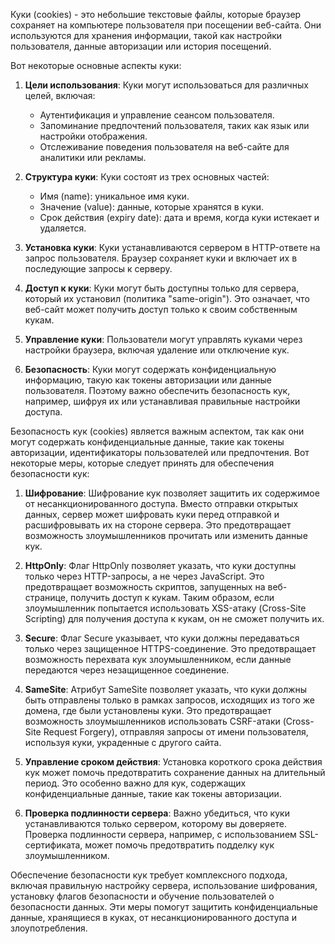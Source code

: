 Куки (cookies) - это небольшие текстовые файлы, которые браузер сохраняет на компьютере пользователя при посещении веб-сайта. Они используются для хранения информации, такой как настройки пользователя, данные авторизации или история посещений.

Вот некоторые основные аспекты куки:

1. **Цели использования**: Куки могут использоваться для различных целей, включая:
    
    - Аутентификация и управление сеансом пользователя.
    - Запоминание предпочтений пользователя, таких как язык или настройки отображения.
    - Отслеживание поведения пользователя на веб-сайте для аналитики или рекламы.
2. **Структура куки**: Куки состоят из трех основных частей:
    
    - Имя (name): уникальное имя куки.
    - Значение (value): данные, которые хранятся в куки.
    - Срок действия (expiry date): дата и время, когда куки истекает и удаляется.
3. **Установка куки**: Куки устанавливаются сервером в HTTP-ответе на запрос пользователя. Браузер сохраняет куки и включает их в последующие запросы к серверу.
    
4. **Доступ к куки**: Куки могут быть доступны только для сервера, который их установил (политика "same-origin"). Это означает, что веб-сайт может получить доступ только к своим собственным кукам.
    
5. **Управление куки**: Пользователи могут управлять куками через настройки браузера, включая удаление или отключение кук.
    
6. **Безопасность**: Куки могут содержать конфиденциальную информацию, такую как токены авторизации или данные пользователя. Поэтому важно обеспечить безопасность кук, например, шифруя их или устанавливая правильные настройки доступа.

Безопасность кук (cookies) является важным аспектом, так как они могут содержать конфиденциальные данные, такие как токены авторизации, идентификаторы пользователей или предпочтения. Вот некоторые меры, которые следует принять для обеспечения безопасности кук:

1. **Шифрование**: Шифрование кук позволяет защитить их содержимое от несанкционированного доступа. Вместо отправки открытых данных, сервер может шифровать куки перед отправкой и расшифровывать их на стороне сервера. Это предотвращает возможность злоумышленников прочитать или изменить данные кук.
    
2. **HttpOnly**: Флаг HttpOnly позволяет указать, что куки доступны только через HTTP-запросы, а не через JavaScript. Это предотвращает возможность скриптов, запущенных на веб-странице, получить доступ к кукам. Таким образом, если злоумышленник попытается использовать XSS-атаку (Cross-Site Scripting) для получения доступа к кукам, он не сможет получить их.
    
3. **Secure**: Флаг Secure указывает, что куки должны передаваться только через защищенное HTTPS-соединение. Это предотвращает возможность перехвата кук злоумышленником, если данные передаются через незащищенное соединение.
    
4. **SameSite**: Атрибут SameSite позволяет указать, что куки должны быть отправлены только в рамках запросов, исходящих из того же домена, где были установлены куки. Это предотвращает возможность злоумышленников использовать CSRF-атаки (Cross-Site Request Forgery), отправляя запросы от имени пользователя, используя куки, украденные с другого сайта.
    
5. **Управление сроком действия**: Установка короткого срока действия кук может помочь предотвратить сохранение данных на длительный период. Это особенно важно для кук, содержащих конфиденциальные данные, такие как токены авторизации.
    
6. **Проверка подлинности сервера**: Важно убедиться, что куки устанавливаются только сервером, которому вы доверяете. Проверка подлинности сервера, например, с использованием SSL-сертификата, может помочь предотвратить подделку кук злоумышленником.
    

Обеспечение безопасности кук требует комплексного подхода, включая правильную настройку сервера, использование шифрования, установку флагов безопасности и обучение пользователей о безопасности данных. Эти меры помогут защитить конфиденциальные данные, хранящиеся в куках, от несанкционированного доступа и злоупотребления.